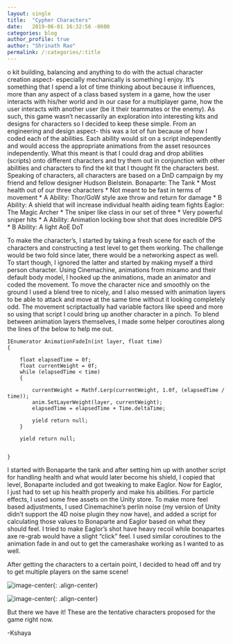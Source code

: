 ```yaml
---
layout: single 
title:  "Cypher Characters"
date:   2019-06-01 16:32:56 -0600
categories: blog
author_profile: true
author: "Shrinath Rao"
permalink: /:categories/:title
---
```

o kit building, balancing and anything to do with the actual character creation aspect- especially mechanically is something I enjoy. It’s something that I spend a lot of time thinking about because it influences, more than any aspect of a class based system in a game, how the user interacts with his/her world and in our case for a multiplayer game, how the user interacts with another user (be it their teammates or the enemy). As such, this game wasn’t necassarily an exploration into interesting kits and designs for characters so I decided to keep these simple.
From an engineering and design aspect- this was a lot of fun because of how I coded each of the abilities. Each ability would sit on a script independently and would access the appropriate animations from the asset resources independently. What this meant is that I could drag and drop abilities (scripts) onto different characters and try them out in conjunction with other abilities and characters to find the kit that I thought fit the characters best. Speaking of characters, all characters are based on a DnD campaign by my friend and fellow designer Hudson Bielstein.
Bonaparte: The Tank
	* Most health out of our three characters
	* Not meant to be fast in terms of movement
	* A Ability: Thor/GoW style axe throw and return for damage
	* B Ability: A shield that will increase individual health aiding team fights
Eaglor: The Magic Archer
	* The sniper like class in our set of three
	* Very powerful sniper hits
	* A Ability: Animation locking bow shot that does incredible DPS
	* B Ability: A light AoE DoT

To make the character’s, I started by taking a fresh scene for each of the characters and constructing a test level to get them working. The challenge would be two fold since later, there would be a networking aspect as well. To start though, I ignored the latter and started by making myself a third person character. Using Cinemachine, animations from mixamo and their default body model, I hooked up the animations, made an animator and coded the movement. To move the character nice and smoothly on the ground I used a blend tree to nicely, and I also messed with animation layers to be able to attack and move at the same time without it looking completely odd. The movement scriptactually had variable factors like speed and more so using that script I could bring up another character in a pinch. To blend between animation layers themselves, I made some helper coroutines along the lines of the below to help me out.

```
IEnumerator AnimationFadeIn(int layer, float time)
{

	float elapsedTime = 0f;
	float currentWeight = 0f;
	while (elapsedTime < time)
	{

		currentWeight = Mathf.Lerp(currentWeight, 1.0f, (elapsedTime / time));
		anim.SetLayerWeight(layer, currentWeight);
		elapsedTime = elapsedTime + Time.deltaTime;

		yield return null;
	}

	yield return null;


}
```
I started with Bonaparte the tank and after setting him up with another script for handling health and what would later become his shield, I copied that level, Bonaparte included and got tweaking to make Eaglor. Now for Eaglor, I just had to set up his health properly and make his abilities. For particle effects, I used some free assets on the Unity store. To make more feel based adjustments, I used Cinemachine’s perlin noise (my version of Unity didn’t support the 4D noise plugin they now have), and added a script for calculating those values to Bonaparte and Eaglor based on what they should feel. I tried to make Eaglor’s shot have heavy recoil while bonapartes axe re-grab would have a slight “click” feel. I used similar coroutines to the animation fade in and out to get the camerashake working as I wanted to as well.

After getting the characters to a certain point, I decided to head off and try to get multiple players on the same scene!

![image-center](../_img/WIPCharacter/BonaparteAbilities.gif){: .align-center}

![image-center](../_img/WIPCharacter/EaglorAbilities.gif){: .align-center}

But there we have it! These are the tentative characters proposed for the game right now.

-Kshaya
